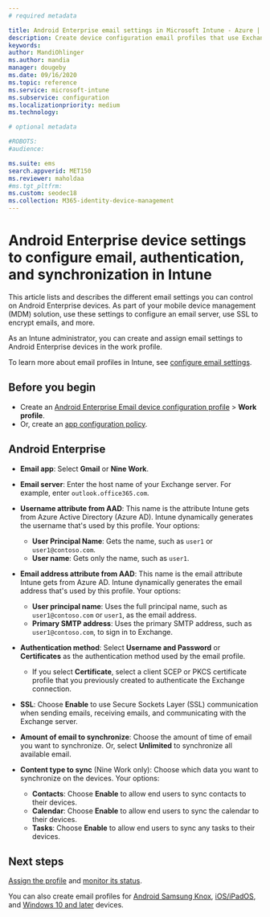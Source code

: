 ```yaml
---
# required metadata

title: Android Enterprise email settings in Microsoft Intune - Azure | Microsoft Docs
description: Create device configuration email profiles that use Exchange servers, and retrieve attributes from Azure Active Directory. Enable SSL or SMIME, authenticate users with certificates or username/password, and synchronize email and schedules on Android work profile devices using Microsoft Intune.
keywords:
author: MandiOhlinger
ms.author: mandia
manager: dougeby
ms.date: 09/16/2020
ms.topic: reference
ms.service: microsoft-intune
ms.subservice: configuration
ms.localizationpriority: medium
ms.technology:

# optional metadata

#ROBOTS:
#audience:

ms.suite: ems
search.appverid: MET150
ms.reviewer: maholdaa
#ms.tgt_pltfrm:
ms.custom: seodec18
ms.collection: M365-identity-device-management
---
```


# Android Enterprise device settings to configure email, authentication, and synchronization in Intune

This article lists and describes the different email settings you can control on Android Enterprise devices. As part of your mobile device management (MDM) solution, use these settings to configure an email server, use SSL to encrypt emails, and more.

As an Intune administrator, you can create and assign email settings to Android Enterprise devices in the work profile.

To learn more about email profiles in Intune, see [configure email settings](email-settings-configure.md).

## Before you begin

- Create an [Android Enterprise Email device configuration profile](email-settings-configure.md) > **Work profile**.
- Or, create an [app configuration policy](../apps/app-configuration-policies-use-android.md).

## Android Enterprise

- **Email app**: Select **Gmail** or **Nine Work**.
- **Email server**: Enter the host name of your Exchange server. For example, enter `outlook.office365.com`.
- **Username attribute from AAD**: This name is the attribute Intune gets from Azure Active Directory (Azure AD). Intune dynamically generates the username that's used by this profile. Your options:

  - **User Principal Name**: Gets the name, such as `user1` or `user1@contoso.com`.
  - **User name**: Gets only the name, such as `user1`.

- **Email address attribute from AAD**: This name is the email attribute Intune gets from Azure AD. Intune dynamically generates the email address that's used by this profile. Your options:
  - **User principal name**:  Uses the full principal name, such as `user1@contoso.com` or `user1`, as the email address.
  - **Primary SMTP address**: Uses the primary SMTP address, such as `user1@contoso.com`, to sign in to Exchange.

- **Authentication method**: Select **Username and Password** or **Certificates** as the authentication method used by the email profile.
  - If you select **Certificate**, select a client SCEP or PKCS certificate profile that you previously created to authenticate the Exchange connection.
- **SSL**: Choose **Enable** to use Secure Sockets Layer (SSL) communication when sending emails, receiving emails, and communicating with the Exchange server.
- **Amount of email to synchronize**: Choose the amount of time of email you want to synchronize. Or, select **Unlimited** to synchronize all available email.
- **Content type to sync** (Nine Work only): Choose which data you want to synchronize on the devices. Your options:
  - **Contacts**: Choose **Enable** to allow end users to sync contacts to their devices.
  - **Calendar**: Choose **Enable** to allow end users to sync the calendar to their devices.
  - **Tasks**: Choose **Enable** to allow end users to sync any tasks to their devices.

## Next steps

[Assign the profile](device-profile-assign.md) and [monitor its status](device-profile-monitor.md).

You can also create email profiles for [Android Samsung Knox](email-settings-android.md), [iOS/iPadOS](email-settings-ios.md), and [Windows 10 and later](email-settings-windows-10.md) devices.
